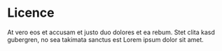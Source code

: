 # Licence

At vero eos et accusam et justo duo dolores et ea rebum. Stet clita kasd gubergren, no sea takimata sanctus est Lorem ipsum dolor sit amet.